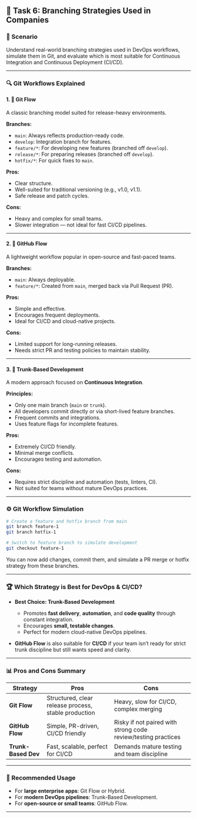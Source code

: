 ## 🧠 Task 6: Branching Strategies Used in Companies

### 🎯 Scenario
Understand real-world branching strategies used in DevOps workflows, simulate them in Git, and evaluate which is most suitable for Continuous Integration and Continuous Deployment (CI/CD).

---

### 🔍 Git Workflows Explained

#### 1. 🧬 **Git Flow**
A classic branching model suited for release-heavy environments.

**Branches:**
- `main`: Always reflects production-ready code.
- `develop`: Integration branch for features.
- `feature/*`: For developing new features (branched off `develop`).
- `release/*`: For preparing releases (branched off `develop`).
- `hotfix/*`: For quick fixes to `main`.

**Pros:**
- Clear structure.
- Well-suited for traditional versioning (e.g., v1.0, v1.1).
- Safe release and patch cycles.

**Cons:**
- Heavy and complex for small teams.
- Slower integration — not ideal for fast CI/CD pipelines.

---

#### 2. 🌿 **GitHub Flow**
A lightweight workflow popular in open-source and fast-paced teams.

**Branches:**
- `main`: Always deployable.
- `feature/*`: Created from `main`, merged back via Pull Request (PR).

**Pros:**
- Simple and effective.
- Encourages frequent deployments.
- Ideal for CI/CD and cloud-native projects.

**Cons:**
- Limited support for long-running releases.
- Needs strict PR and testing policies to maintain stability.

---

#### 3. 🚀 **Trunk-Based Development**
A modern approach focused on **Continuous Integration**.

**Principles:**
- Only one main branch (`main` or `trunk`).
- All developers commit directly or via short-lived feature branches.
- Frequent commits and integrations.
- Uses feature flags for incomplete features.

**Pros:**
- Extremely CI/CD friendly.
- Minimal merge conflicts.
- Encourages testing and automation.

**Cons:**
- Requires strict discipline and automation (tests, linters, CI).
- Not suited for teams without mature DevOps practices.

---

### ⚙️ Git Workflow Simulation

```bash
# Create a feature and hotfix branch from main
git branch feature-1
git branch hotfix-1

# Switch to feature branch to simulate development
git checkout feature-1
```

You can now add changes, commit them, and simulate a PR merge or hotfix strategy from these branches.

---

### 🏆 Which Strategy is Best for DevOps & CI/CD?

- **Best Choice: Trunk-Based Development**
    - Promotes **fast delivery**, **automation**, and **code quality** through constant integration.
    - Encourages **small, testable changes**.
    - Perfect for modern cloud-native DevOps pipelines.

- **GitHub Flow** is also suitable for **CI/CD** if your team isn’t ready for strict trunk discipline but still wants speed and clarity.

---

### 📊 Pros and Cons Summary

| Strategy               | Pros                                                                 | Cons                                                             |
|------------------------|----------------------------------------------------------------------|------------------------------------------------------------------|
| **Git Flow**           | Structured, clear release process, stable production                 | Heavy, slow for CI/CD, complex merging                          |
| **GitHub Flow**        | Simple, PR-driven, CI/CD friendly                                    | Risky if not paired with strong code review/testing practices   |
| **Trunk-Based Dev**    | Fast, scalable, perfect for CI/CD                                     | Demands mature testing and team discipline                      |

---

### 📘 Recommended Usage

- For **large enterprise apps**: Git Flow or Hybrid.
- For **modern DevOps pipelines**: Trunk-Based Development.
- For **open-source or small teams**: GitHub Flow.

---

